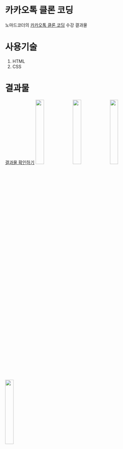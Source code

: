 # 카카오톡 클론 코딩
노마드코더의 [카카오톡 클론 코딩](https://nomadcoders.co/kokoa-clone) 수강 결과물

# 사용기술
1) HTML
2) CSS

# 결과물
[결과물 확인하기](https://sundesoleil.github.io/kokoa-clone/)
<img src="https://user-images.githubusercontent.com/72296755/116358300-73d66f00-a838-11eb-99bd-cfb9a136cd9e.png" width="23%"> <img src="https://user-images.githubusercontent.com/72296755/116358346-80f35e00-a838-11eb-8fad-6575e1194911.png" width="23%"> <img src="https://user-images.githubusercontent.com/72296755/116358384-8e104d00-a838-11eb-870e-1746a8ff23a0.png" width="23%"> <img src="https://user-images.githubusercontent.com/72296755/116358426-9cf6ff80-a838-11eb-9ab8-aa139a724831.png" width="23%">
